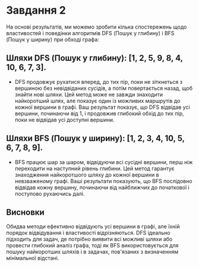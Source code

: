 # Завдання 2

На основі результатів, ми можемо зробити кілька спостережень щодо властивостей і поведінки алгоритмів DFS (Пошук у глибину) і BFS (Пошук у ширину) при обході графа:

## Шляхи DFS (Пошук у глибину): [1, 2, 5, 9, 8, 4, 10, 6, 7, 3]. 
- DFS продовжує рухатися вперед, до тих пір, поки не зіткнеться з вершиною без невідвіданих сусідів, а потім повертається назад, щоб знайти нові шляхи. Цей метод може не завжди знаходити найкоротший шлях, але показує один із можливих маршрутів до кожної вершини в графі. Ваш результат показує, що DFS відвідав усі вершини, починаючи від 1, і продовжив глибокий обхід до тих пір, поки не відвідав усі доступні вершини.

## Шляхи BFS (Пошук у ширину): [1, 2, 3, 4, 10, 5, 6, 7, 8, 9]. 
- BFS працює шар за шаром, відвідуючи всі сусідні вершини, перш ніж переходити на наступний рівень глибини. Цей метод гарантує знаходження найкоротшого шляху до кожної вершини в невзваженому графі. Ваші результати показують, що BFS послідовно відвідав кожну вершину, починаючи від найближчих до початкової і поступово рухаючись далі.

## Висновки
Обидва методи ефективно відвідують усі вершини в графі, але їхній порядок відвідування і властивості відрізняються. DFS ідеально підходить для задач, де потрібно виявити всі можливі шляхи або провести глибокий аналіз графа, тоді як BFS використовується для пошуку найкоротших шляхів і в задачах, пов'язаних з визначенням мінімальної відстані.